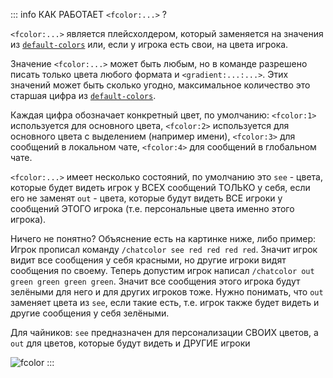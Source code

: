 ::: info КАК РАБОТАЕТ `<fcolor:...>` ?

`<fcolor:...>` является плейсхолдером, который заменяется на значения из [`default-colors`](/docs/message/format/fcolor/#default-colors) или, если у игрока есть свои, на цвета игрока.

Значение `<fcolor:...>` может быть любым, но в команде разрешено писать только цвета любого формата и `<gradient:...:...>`. Этих значений может быть сколько угодно, максимальное количество это старшая цифра из [`default-colors`](/docs/message/format/fcolor/#default-colors).

Каждая цифра обозначает конкретный цвет, по умолчанию: `<fcolor:1>` используется для основного цвета, `<fcolor:2>` используется для основного цвета с выделением (например имени), `<fcolor:3>` для сообщений в локальном чате, `<fcolor:4>` для сообщений в глобальном чате.

`<fcolor:...>` имеет несколько состояний, по умолчанию это `see` - цвета, которые будет видеть игрок у ВСЕХ сообщений ТОЛЬКО у себя, если его не заменят `out` - цвета, которые будут видеть ВСЕ игроки у сообщений ЭТОГО игрока (т.е. персональные цвета именно этого игрока).

Ничего не понятно? Объяснение есть на картинке ниже, либо пример: Игрок прописал команду `/chatcolor see red red red red`. Значит игрок видит все сообщения у себя красными, но другие игроки видят сообщения по своему. Теперь допустим игрок написал `/chatcolor out green green green green`. Значит все сообщения этого игрока будут зелёными для него и для других игроков тоже. Нужно понимать, что `out` заменяет цвета из `see`, если такие есть, т.е. игрок также будет видеть и другие сообщения у себя зелёными.

Для чайников: `see` предназначен для персонализации СВОИХ цветов, а `out` для цветов, которые будут видеть и ДРУГИЕ игроки

![fcolor](/fcolor.png)
:::